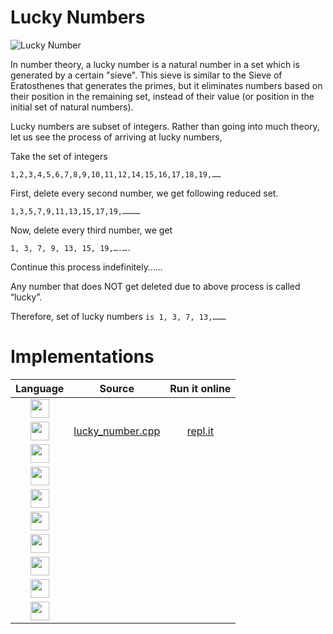 # Lucky Numbers

![Lucky Number](https://upload.wikimedia.org/wikipedia/commons/7/7c/LuckySieve.gif)

In number theory, a lucky number is a natural number in a set which is generated by a certain "sieve".
This sieve is similar to the Sieve of Eratosthenes that generates the primes,
but it eliminates numbers based on their position in the remaining set, instead of their value
(or position in the initial set of natural numbers).

Lucky numbers are subset of integers. Rather than going into much theory, let us see the process of arriving at lucky numbers,

Take the set of integers

`1,2,3,4,5,6,7,8,9,10,11,12,14,15,16,17,18,19,……`

First, delete every second number, we get following reduced set.

`1,3,5,7,9,11,13,15,17,19,…………`

Now, delete every third number, we get

`1, 3, 7, 9, 13, 15, 19,….….`

Continue this process indefinitely……

Any number that does NOT get deleted due to above process is called “lucky”.

Therefore, set of lucky numbers  `is 1, 3, 7, 13,………`

# Implementations

| Language |  Source | Run it online |
| :-: | :-: | :-: |
|	<img src="http://konpa.github.io/devicon/devicon.git/icons/c/c-original.svg" width="30px">                   |||
|	<img src="http://konpa.github.io/devicon/devicon.git/icons/cplusplus/cplusplus-original.svg" width="30px">   |[lucky_number.cpp](https://github.com/AllAlgorithms/cpp/tree/master/math/lucky_number.cpp)|[repl.it](https://repl.it/@abranhe/lucky-number)|
|	<img src="http://konpa.github.io/devicon/devicon.git/icons/java/java-original.svg" width="30px">             |||
|	<img src="http://konpa.github.io/devicon/devicon.git/icons/python/python-original.svg" width="30px">         |||
|	<img src="http://konpa.github.io/devicon/devicon.git/icons/javascript/javascript-original.svg" width="30px"> |||
|	<img src="https://cdn-images-1.medium.com/max/600/1*FEE98iWinlZBYkxBAG8MvA.png" width="30px">                |||
|	<img src="http://konpa.github.io/devicon/devicon.git/icons/php/php-original.svg" width="30px">               |||
|	<img src="http://konpa.github.io/devicon/devicon.git/icons/ruby/ruby-original.svg" width="30px">             |||
|	<img src="http://konpa.github.io/devicon/devicon.git/icons/swift/swift-original.svg" width="30px">           |||
|	<img src="http://konpa.github.io/devicon/devicon.git/icons/go/go-original.svg" width="30px">                 |||
